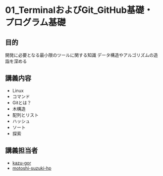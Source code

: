 # 01_TerminalおよびGit_GitHub基礎・プログラム基礎

## 目的
開発に必要となる最小限のツールに関する知識
データ構造やアルゴリズムの造詣を深める

## 講義内容
- Linux
- コマンド
- Gitとは？
- 木構造
- 配列とリスト
- ハッシュ
- ソート
- 探索

## 講義担当者

- [kazu-gor](https://github.com/kazu-gor)
- [motoshi-suzuki-hp](https://github.com/motoshi-suzuki-hp)
